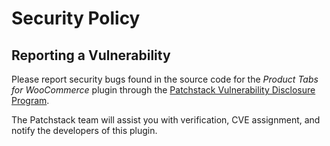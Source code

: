 # Security Policy

## Reporting a Vulnerability

Please report security bugs found in the source code for the *Product Tabs for WooCommerce* plugin through the [Patchstack Vulnerability Disclosure Program](https://patchstack.com/database/vdp/woocommerce-product-tabs). 

The Patchstack team will assist you with verification, CVE assignment, and notify the developers of this plugin.
